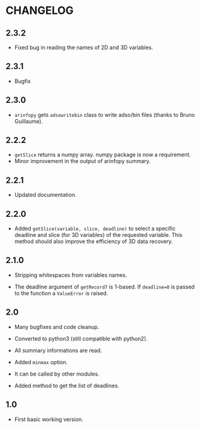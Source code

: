 # CHANGELOG

## 2.3.2

- Fixed bug in reading the names of 2D and 3D variables.

## 2.3.1

- Bugfix

## 2.3.0

- `arinfopy` gets `adsowritebin` class to write adso/bin files (thanks to Bruno Guillaume).

## 2.2.2

- `getSlice` returns a numpy array. numpy package is now a requirement.
- Minor improvement in the output of arinfopy summary.

## 2.2.1

- Updated documentation.

## 2.2.0

- Added `getSlice(variable, slice, deadline)` to select a specific deadline and slice (for 3D variables) of the requested variable. This method should also improve the efficiency of 3D data recovery.

## 2.1.0

- Stripping whitespaces from variables names.

- The deadline argument of `getRecord7` is 1-based. If `deadline=0` is passed to the function a `ValueError` is raised.

## 2.0

- Many bugfixes and code cleanup.

- Converted to python3 (still compatible with python2).

- All summary informations are read.

- Added `minmax` option.

- It can be called by other modules.

- Added method to get the list of deadlines.

## 1.0

- First basic working version.
